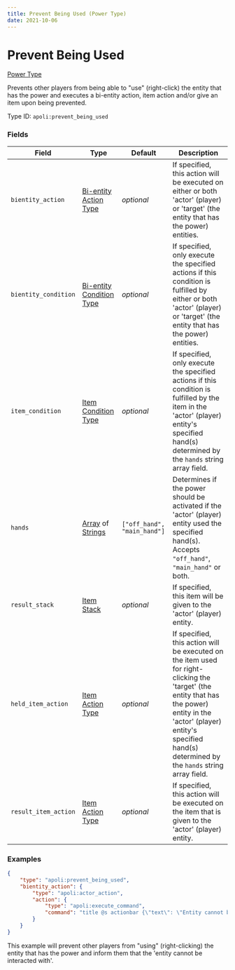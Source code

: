 ```yaml
---
title: Prevent Being Used (Power Type)
date: 2021-10-06
---
```


# Prevent Being Used

[Power Type](../power_types.md)

Prevents other players from being able to "use" (right-click) the entity that has the power and executes a bi-entity action, item action and/or give an item upon being prevented.

Type ID: `apoli:prevent_being_used`


### Fields

Field | Type | Default | Description
------|------|---------|-------------
`bientity_action` | [Bi-entity Action Type](../bientity_action_types.md) | _optional_ | If specified, this action will be executed on either or both 'actor' (player) or 'target' (the entity that has the power) entities.
`bientity_condition` | [Bi-entity Condition Type](../bientity_condition_types.md) | _optional_ | If specified, only execute the specified actions if this condition is fulfilled by either or both 'actor' (player) or 'target' (the entity that has the power) entities.
`item_condition` | [Item Condition Type](../item_condition_types.md) | _optional_ | If specified, only execute the specified actions if this condition is fulfilled by the item in the 'actor' (player) entity's specified hand(s) determined by the `hands` string array field.
`hands` | [Array](../data_types/array.md) of [Strings](../data_types/string.md) | `["off_hand", "main_hand"]` | Determines if the power should be activated if the 'actor' (player) entity used the specified hand(s). Accepts `"off_hand"`, `"main_hand"` or both.
`result_stack` | [Item Stack](../data_types/item_stack.md) | _optional_ | If specified, this item will be given to the 'actor' (player) entity.
`held_item_action` | [Item Action Type](../item_action_types.md) | _optional_ | If specified, this action will be executed on the item used for right-clicking the 'target' (the entity that has the power) entity in the 'actor' (player) entity's specified hand(s) determined by the `hands` string array field.
`result_item_action` | [Item Action Type](../item_action_types.md) | _optional_ | If specified, this action will be executed on the item that is given to the 'actor' (player) entity.


### Examples

```json
{
    "type": "apoli:prevent_being_used",
    "bientity_action": {
        "type": "apoli:actor_action",
        "action": {
            "type": "apoli:execute_command",
            "command": "title @s actionbar {\"text\": \"Entity cannot be interacted with!\", \"color\": \"red\"}"
        }
    }
}
```

This example will prevent other players from "using" (right-clicking) the entity that has the power and inform them that the 'entity cannot be interacted with'.
